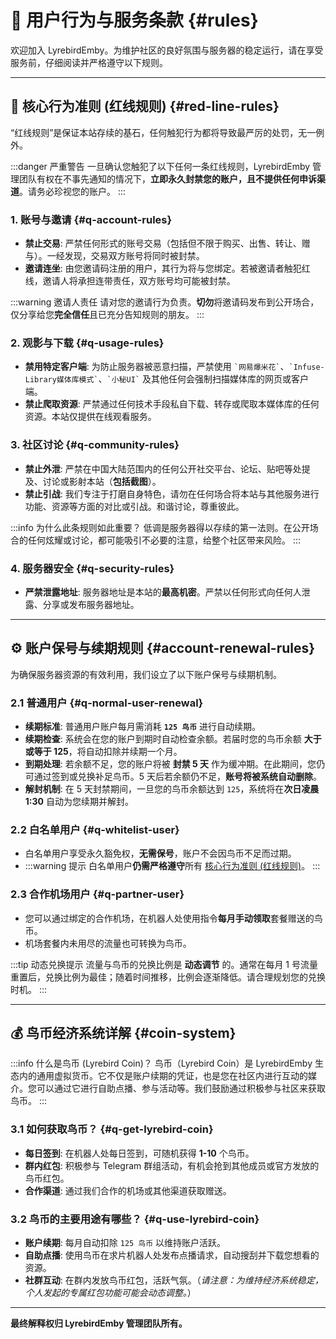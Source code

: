 # 📖 用户行为与服务条款 {#rules}

欢迎加入 LyrebirdEmby。为维护社区的良好氛围与服务器的稳定运行，请在享受服务前，仔细阅读并严格遵守以下规则。

---

## 📜 核心行为准则 (红线规则) {#red-line-rules}

“红线规则”是保证本站存续的基石，任何触犯行为都将导致最严厉的处罚，无一例外。

:::danger 严重警告
一旦确认您触犯了以下任何一条红线规则，LyrebirdEmby 管理团队有权在不事先通知的情况下，**立即永久封禁您的账户，且不提供任何申诉渠道**。请务必珍视您的账户。
:::

### 1. 账号与邀请 {#q-account-rules}

* **禁止交易**: 严禁任何形式的账号交易（包括但不限于购买、出售、转让、赠与）。一经发现，交易双方账号将同时被封禁。
* **邀请连坐**: 由您邀请码注册的用户，其行为将与您绑定。若被邀请者触犯红线，邀请人将承担连带责任，双方账号均可能被封禁。

:::warning 邀请人责任
请对您的邀请行为负责。**切勿**将邀请码发布到公开场合，仅分享给您**完全信任**且已充分告知规则的朋友。
:::

### 2. 观影与下载 {#q-usage-rules}

* **禁用特定客户端**: 为防止服务器被恶意扫描，严禁使用 `` `网易爆米花` ``、`` `Infuse-Library媒体库模式` ``、`` `小秘UI` `` 及其他任何会强制扫描媒体库的网页或客户端。
* **禁止爬取资源**: 严禁通过任何技术手段私自下载、转存或爬取本媒体库的任何资源。本站仅提供在线观看服务。

### 3. 社区讨论 {#q-community-rules}

* **禁止外泄**: 严禁在中国大陆范围内的任何公开社交平台、论坛、贴吧等处提及、讨论或影射本站（**包括截图**）。
* **禁止引战**: 我们专注于打磨自身特色，请勿在任何场合将本站与其他服务进行功能、资源等方面的对比或引战。和谐讨论，尊重彼此。

:::info 为什么此条规则如此重要？
低调是服务器得以存续的第一法则。在公开场合的任何炫耀或讨论，都可能吸引不必要的注意，给整个社区带来风险。
:::

### 4. 服务器安全 {#q-security-rules}

* **严禁泄露地址**: 服务器地址是本站的**最高机密**。严禁以任何形式向任何人泄露、分享或发布服务器地址。

---

## ⚙️ 账户保号与续期规则 {#account-renewal-rules}

为确保服务器资源的有效利用，我们设立了以下账户保号与续期机制。

### 2.1 普通用户 {#q-normal-user-renewal}

* **续期标准**: 普通用户账户每月需消耗 **`125 鸟币`** 进行自动续期。
* **续期检查**: 系统会在您的账户到期时自动检查余额。若届时您的鸟币余额 **大于或等于 125**，将自动扣除并续期一个月。
* **到期处理**: 若余额不足，您的账户将被 **封禁 5 天** 作为缓冲期。在此期间，您仍可通过签到或兑换补足鸟币。5 天后若余额仍不足，**账号将被系统自动删除**。
* **解封机制**: 在 5 天封禁期间，一旦您的鸟币余额达到 `125`，系统将在**次日凌晨 1:30** 自动为您续期并解封。

### 2.2 白名单用户 {#q-whitelist-user}

* 白名单用户享受永久豁免权，**无需保号**，账户不会因鸟币不足而过期。
* :::warning 提示
    白名单用户**仍需严格遵守**所有 [核心行为准则 (红线规则)](#red-line-rules)。
    :::

### 2.3 合作机场用户 {#q-partner-user}

* 您可以通过绑定的合作机场，在机器人处使用指令**每月手动领取**套餐赠送的鸟币。
* 机场套餐内未用尽的流量也可转换为鸟币。

:::tip 动态兑换提示
流量与鸟币的兑换比例是 **动态调节** 的。通常在每月 1 号流量重置后，兑换比例为最佳；随着时间推移，比例会逐渐降低。请合理规划您的兑换时机。
:::

---

## 💰 鸟币经济系统详解 {#coin-system}

<a id="q-what-is-lyrebird-coin"></a>

:::info 什么是鸟币 (Lyrebird Coin)？
鸟币（Lyrebird Coin）是 LyrebirdEmby 生态内的通用虚拟货币。它不仅是账户续期的凭证，也是您在社区内进行互动的媒介。您可以通过它进行自助点播、参与活动等。我们鼓励通过积极参与社区来获取鸟币。
:::

### 3.1 如何获取鸟币？ {#q-get-lyrebird-coin}

* **每日签到**: 在机器人处每日签到，可随机获得 **1-10** 个鸟币。
* **群内红包**: 积极参与 Telegram 群组活动，有机会抢到其他成员或官方发放的鸟币红包。
* **合作渠道**: 通过我们合作的机场或其他渠道获取赠送。

### 3.2 鸟币的主要用途有哪些？ {#q-use-lyrebird-coin}

* **账户续期**: 每月自动扣除 `125 鸟币` 以维持账户活跃。
* **自助点播**: 使用鸟币在求片机器人处发布点播请求，自动搜刮并下载您想看的资源。
* **社群互动**: 在群内发放鸟币红包，活跃气氛。（*请注意：为维持经济系统稳定，个人发起的专属红包功能可能会动态调整。*）

---

**最终解释权归 LyrebirdEmby 管理团队所有。**